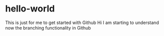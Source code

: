 # hello-world
This is just for me to get started with Github
Hi I am starting to understand now the branching functionality in Github
